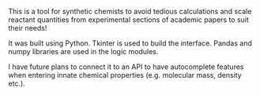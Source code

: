 This is a tool for synthetic chemists to avoid tedious calculations and scale
reactant quantities from experimental sections of academic papers to suit their needs!

It was built using Python.
Tkinter is used to build the interface.
Pandas and numpy libraries are used in the logic modules.

I have future plans to connect it to an API to have autocomplete features when
entering innate chemical properties (e.g. molecular mass, density etc.).

